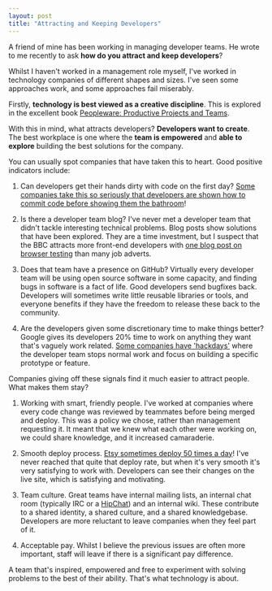 ```yaml
--- 
layout: post
title: "Attracting and Keeping Developers"
---
```


A friend of mine has been working in managing developer teams. He
wrote to me recently to ask **how do you attract and keep
developers**?

Whilst I haven't worked in a management role myself, I've worked in
technology companies of different shapes and sizes. I've seen some
approaches work, and some approaches fail miserably.

Firstly, **technology is best viewed as a creative
discipline**. This is explored in the excellent book
[Peopleware: Productive Projects and Teams](http://www.amazon.com/Peopleware-Productive-Projects-Second-Edition/dp/0932633439).

With this in mind, what attracts developers? **Developers want to
create**. The best workplace is one where the **team is empowered** and
**able to explore** building the best solutions for the company.

You can usually spot companies that have taken this to heart. Good
positive indicators include:

1. Can developers get their hands dirty with code on the first day?
[Some companies take this so seriously that developers are shown how to commit code before showing them the bathroom](http://www.scottporad.com/2010/11/01/cheezburger-network-doesnt-show-its-new-employees-the-bathroom-until-theyve-checked-in-code/)!

2. Is there a developer team blog? I've never met a developer team
that didn't tackle interesting technical problems. Blog posts show
solutions that have been explored. They are a time investment, but I
suspect that the BBC attracts more front-end developers with
[one blog post on browser testing](http://responsivenews.co.uk/post/18948466399/cutting-the-mustard)
than many job adverts.

3. Does that team have a presence on GitHub? Virtually every developer
  team will be using open source software in some capacity, and
  finding bugs in software is a fact of life. Good developers send
  bugfixes back. Developers will sometimes write little reusable
  libraries or tools, and everyone benefits if they have the freedom
  to release these back to the community.

4. Are the developers given some discretionary time to make things
  better? Google gives its developers 20% time to work on anything
  they want that's vaguely work
  related. [Some companies have 'hackdays'](http://techblog.netflix.com/2014/02/netflix-hack-day.html)
  where the developer team stops normal work and focus on building a
  specific prototype or feature.

Companies giving off these signals find it much easier to attract
people. What makes them stay?

1. Working with smart, friendly people. I've worked at companies where every code change was reviewed by teammates before being merged and deploy. This was a policy we chose, rather than management requesting it. It meant that we knew what each other were working on, we could share knowledge, and it increased camaraderie.

2. Smooth deploy process.
[Etsy sometimes deploy 50 times a day](http://www.slideshare.net/beamrider9/continuous-deployment-at-etsy-a-tale-of-two-approaches)!
  I've never reached that quite that deploy rate, but when it's very
  smooth it's very satisfying to work with. Developers can see their
  changes on the live site, which is satisfying and motivating.

3. Team culture. Great teams have internal mailing lists, an internal
  chat room (typically IRC or a [HipChat](https://www.hipchat.com/))
  and an internal wiki. These contribute to a shared identity, a
  shared culture, and a shared knowledgebase. Developers are more reluctant
  to leave companies when they feel part of it.

4. Acceptable pay. Whilst I believe the previous issues are often more
  important, staff will leave if there is a significant pay
  difference.

A team that's inspired, empowered and free to experiment with solving
problems to the best of their ability. That's what technology is about.
